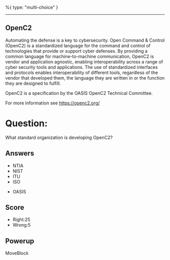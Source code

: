 %{
 type: "multi-choice"
}

---
## OpenC2
Automating the defense is a key to cybersecurity.
Open Command & Control (OpenC2) is a standardized language
for the command and control of technologies
that provide or support cyber defenses.
By providing a common language for machine-to-machine communication,
OpenC2 is vendor and application agnostic, enabling interoperability
across a range of cyber security tools and applications.
The use of
standardized interfaces and protocols enables interoperability of
different tools, regardless of the vendor that developed them, the
language they are written in or the function they are designed to
fulfill.

OpenC2 is a specification by the OASIS OpenC2 Technical Committee.

For more information see https://openc2.org/

# Question:
What standard organization is developing OpenC2?

## Answers
- NTIA
- NIST
- ITU
- ISO
* OASIS

## Score
- Right:25
- Wrong:5

## Powerup
MoveBlock
